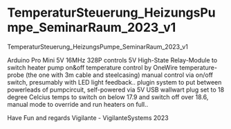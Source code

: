 # TemperaturSteuerung_HeizungsPumpe_SeminarRaum_2023_v1
 TemperaturSteuerung_HeizungsPumpe_SeminarRaum_2023_v1

Arduino Pro Mini 5V 16MHz 328P
controls 5V High-State Relay-Module to switch heater pump on&off
temperature control by OneWire temperature-probe (the one with 3m cable and steelcasing)
manual control via on/off switch, presumably with LED light feedback..
plugin system to put between powerleads of pumpcircuit, self-powered via 5V USB wallwart plug
set to 18 degree Celcius temps to switch on below 17.9 and switch off over 18.6, 
manual mode to override and run heaters on full..


Have Fun and regards
Vigilante -
VigilanteSystems 2023